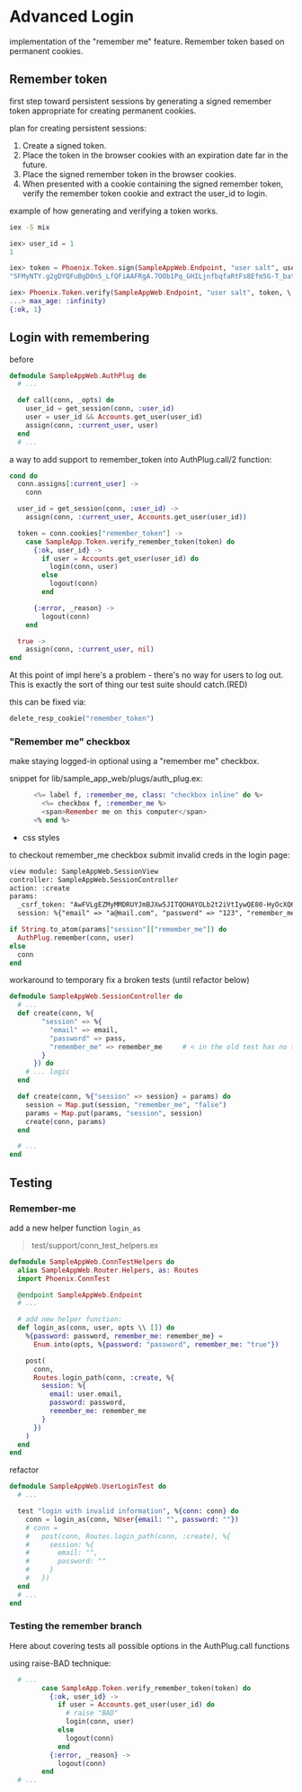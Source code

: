 # Advanced Login

implementation of the "remember me" feature.
Remember token based on permanent cookies.


## Remember token

first step toward persistent sessions by generating a signed remember token
appropriate for creating permanent cookies.

plan for creating persistent sessions:

1. Create a signed token.
2. Place the token in the browser cookies with an expiration date far in the future.
3. Place the signed remember token in the browser cookies.
4. When presented with a cookie containing the signed remember token,
   verify the remember token cookie and
   extract the user_id to login.


example of how generating and verifying a token works.

```sh
iex -S mix
```
```elixir
iex> user_id = 1
1

iex> token = Phoenix.Token.sign(SampleAppWeb.Endpoint, "user salt", user_id)
"SFMyNTY.g2gDYQFuBgD0n5_LfQFiAAFRgA.7OOb1Pq_GHILjnfbqfaRtFs8Efm5G-T_batK_mvX7Ms"

iex> Phoenix.Token.verify(SampleAppWeb.Endpoint, "user salt", token, \
...> max_age: :infinity)
{:ok, 1}
```


## Login with remembering

before

```elixir
defmodule SampleAppWeb.AuthPlug do
  # ...

  def call(conn, _opts) do
    user_id = get_session(conn, :user_id)
    user = user_id && Accounts.get_user(user_id)
    assign(conn, :current_user, user)
  end
  # ...
```

a way to add support to remember_token into AuthPlug.call/2 function:

```elixir
cond do
  conn.assigns[:current_user] ->
    conn

  user_id = get_session(conn, :user_id) ->
    assign(conn, :current_user, Accounts.get_user(user_id))

  token = conn.cookies["remember_token"] ->
    case SampleApp.Token.verify_remember_token(token) do
      {:ok, user_id} ->
        if user = Accounts.get_user(user_id) do
          login(conn, user)
        else
          logout(conn)
        end

      {:error, _reason} ->
        logout(conn)
    end

  true ->
    assign(conn, :current_user, nil)
end
```

At this point of impl here's a problem - there's no way for users to log out.
This is exactly the sort of thing our test suite should catch.(RED)

this can be fixed via:
```elixir
delete_resp_cookie("remember_token")
```


### "Remember me" checkbox

make staying logged-in optional using a "remember me" checkbox.


snippet for lib/sample_app_web/plugs/auth_plug.ex:
```heex
      <%= label f, :remember_me, class: "checkbox inline" do %>
        <%= checkbox f, :remember_me %>
        <span>Remember me on this computer</span>
      <% end %>
```
+ css styles


to checkout remember_me checkbox submit invalid creds in the login page:

```html
view module: SampleAppWeb.SessionView
controller: SampleAppWeb.SessionController
action: :create
params:
  _csrf_token: "AwFVLgEZMyMMDRUYJmBJXw5JITQOHAYOLb2t2iVtIywQE80-HyOcXQ6K"
  session: %{"email" => "a@mail.com", "password" => "123", "remember_me" => "true"}
```


```elixir
if String.to_atom(params["session"]["remember_me"]) do
  AuthPlug.remember(conn, user)
else
  conn
end
```

workaround to temporary fix a broken tests (until refactor below)
```elixir
defmodule SampleAppWeb.SessionController do
  # ...
  def create(conn, %{
        "session" => %{
          "email" => email,
          "password" => pass,
          "remember_me" => remember_me     # < in the old test has no this key
        }
      }) do
    # ... logic
  end

  def create(conn, %{"session" => session} = params) do
    session = Map.put(session, "remember_me", "false")
    params = Map.put(params, "session", session)
    create(conn, params)
  end

  # ...
end
```

## Testing

### Remember-me

add a new helper function `login_as`
> test/support/conn_test_helpers.ex
```elixir
defmodule SampleAppWeb.ConnTestHelpers do
  alias SampleAppWeb.Router.Helpers, as: Routes                            # +
  import Phoenix.ConnTest                                                  # +

  @endpoint SampleAppWeb.Endpoint                                          # +
  # ...

  # add new helper function:                                               # +
  def login_as(conn, user, opts \\ []) do
    %{password: password, remember_me: remember_me} =
      Enum.into(opts, %{password: "password", remember_me: "true"})

    post(
      conn,
      Routes.login_path(conn, :create, %{
        session: %{
          email: user.email,
          password: password,
          remember_me: remember_me
        }
      })
    )
  end
end
```

refactor

```elixir
defmodule SampleAppWeb.UserLoginTest do
  # ...

  test "login with invalid information", %{conn: conn} do
    conn = login_as(conn, %User{email: "", password: ""})                 # +
    # conn =                                                              # -
    #   post(conn, Routes.login_path(conn, :create), %{
    #     session: %{
    #       email: "",
    #       password: ""
    #     }
    #   })
  end
  # ...
end
```

### Testing the remember branch
Here about covering tests all possible options in the AuthPlug.call functions

using raise-BAD technique:
```elixir
  # ...
        case SampleApp.Token.verify_remember_token(token) do
          {:ok, user_id} ->
            if user = Accounts.get_user(user_id) do
              # raise "BAD"                                                 # +
              login(conn, user)
            else
              logout(conn)
            end
          {:error, _reason} ->
            logout(conn)
        end
  # ...
```
